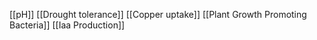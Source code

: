 [[pH]]
[[Drought tolerance]]
[[Copper uptake]]
[[Plant Growth Promoting Bacteria]]
[[Iaa Production]]
